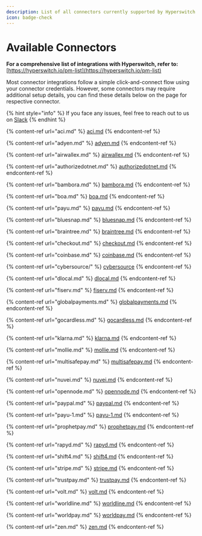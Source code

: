 ```yaml
---
description: List of all connectors currently supported by Hyperswitch
icon: badge-check
---
```


# Available Connectors

**For a comprehensive list of integrations with Hyperswitch, refer to:** [https://hyperswitch.io/pm-list](https://hyperswitch.io/pm-list)

Most connector integrations follow a simple click-and-connect flow using your connector credentials. However, some connectors may require additional setup details, you can find these details below on the page for respective connector.&#x20;

{% hint style="info" %}
If you face any issues, feel free to reach out to us on [Slack](https://inviter.co/hyperswitch-slack)
{% endhint %}

{% content-ref url="aci.md" %}
[aci.md](aci.md)
{% endcontent-ref %}

{% content-ref url="adyen.md" %}
[adyen.md](adyen.md)
{% endcontent-ref %}

{% content-ref url="airwallex.md" %}
[airwallex.md](airwallex.md)
{% endcontent-ref %}

{% content-ref url="authorizedotnet.md" %}
[authorizedotnet.md](authorizedotnet.md)
{% endcontent-ref %}

{% content-ref url="bambora.md" %}
[bambora.md](bambora.md)
{% endcontent-ref %}

{% content-ref url="boa.md" %}
[boa.md](boa.md)
{% endcontent-ref %}

{% content-ref url="payu.md" %}
[payu.md](payu.md)
{% endcontent-ref %}

{% content-ref url="bluesnap.md" %}
[bluesnap.md](bluesnap.md)
{% endcontent-ref %}

{% content-ref url="braintree.md" %}
[braintree.md](braintree.md)
{% endcontent-ref %}

{% content-ref url="checkout.md" %}
[checkout.md](checkout.md)
{% endcontent-ref %}

{% content-ref url="coinbase.md" %}
[coinbase.md](coinbase.md)
{% endcontent-ref %}

{% content-ref url="cybersource/" %}
[cybersource](cybersource/)
{% endcontent-ref %}

{% content-ref url="dlocal.md" %}
[dlocal.md](dlocal.md)
{% endcontent-ref %}

{% content-ref url="fiserv.md" %}
[fiserv.md](fiserv.md)
{% endcontent-ref %}

{% content-ref url="globalpayments.md" %}
[globalpayments.md](globalpayments.md)
{% endcontent-ref %}

{% content-ref url="gocardless.md" %}
[gocardless.md](gocardless.md)
{% endcontent-ref %}

{% content-ref url="klarna.md" %}
[klarna.md](klarna.md)
{% endcontent-ref %}

{% content-ref url="mollie.md" %}
[mollie.md](mollie.md)
{% endcontent-ref %}

{% content-ref url="multisafepay.md" %}
[multisafepay.md](multisafepay.md)
{% endcontent-ref %}

{% content-ref url="nuvei.md" %}
[nuvei.md](nuvei.md)
{% endcontent-ref %}

{% content-ref url="opennode.md" %}
[opennode.md](opennode.md)
{% endcontent-ref %}

{% content-ref url="paypal.md" %}
[paypal.md](paypal.md)
{% endcontent-ref %}

{% content-ref url="payu-1.md" %}
[payu-1.md](payu-1.md)
{% endcontent-ref %}

{% content-ref url="prophetpay.md" %}
[prophetpay.md](prophetpay.md)
{% endcontent-ref %}

{% content-ref url="rapyd.md" %}
[rapyd.md](rapyd.md)
{% endcontent-ref %}

{% content-ref url="shift4.md" %}
[shift4.md](shift4.md)
{% endcontent-ref %}

{% content-ref url="stripe.md" %}
[stripe.md](stripe.md)
{% endcontent-ref %}

{% content-ref url="trustpay.md" %}
[trustpay.md](trustpay.md)
{% endcontent-ref %}

{% content-ref url="volt.md" %}
[volt.md](volt.md)
{% endcontent-ref %}

{% content-ref url="worldline.md" %}
[worldline.md](worldline.md)
{% endcontent-ref %}

{% content-ref url="worldpay.md" %}
[worldpay.md](worldpay.md)
{% endcontent-ref %}

{% content-ref url="zen.md" %}
[zen.md](zen.md)
{% endcontent-ref %}
